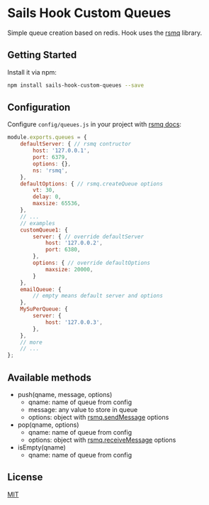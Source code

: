 # Sails Hook Custom Queues
Simple queue creation based on redis. Hook uses the [rsmq](https://github.com/smrchy/rsmq) library.

## Getting Started
Install it via npm:
```bash
npm install sails-hook-custom-queues --save
```
## Configuration
Configure `config/queues.js` in your project with [rsmq docs](https://github.com/smrchy/rsmq#constructor):
```javascript
module.exports.queues = {
    defaultServer: { // rsmq contructor
        host: '127.0.0.1',
        port: 6379,
        options: {},
        ns: 'rsmq',
    },
    defaultOptions: { // rsmq.createQueue options
        vt: 30,
        delay: 0,
        maxsize: 65536,
    },
    // ...
    // examples
    customQueue1: {
        server: { // override defaultServer
            host: '127.0.0.2',
            port: 6380,
        },
        options: { // override defaultOptions
            maxsize: 20000,
        }
    },
    emailQueue: {
        // empty means default server and options
    },
    MySuPerQueue: {
        server: {
            host: '127.0.0.3',
        },
    },
    // more
    // ...
};
```
## Available methods
- push(qname, message, options)
    - qname: name of queue from config
    - message: any value to store in queue
    - options: object with [rsmq.sendMessage](https://github.com/smrchy/rsmq#sendmessage) options
- pop(qname, options)
    - qname: name of queue from config
    - options: object with [rsmq.receiveMessage](https://github.com/smrchy/rsmq#receivemessageoptions-callback) options
- isEmpty(qname)
    - qname: name of queue from config
## License

[MIT](./LICENSE)
